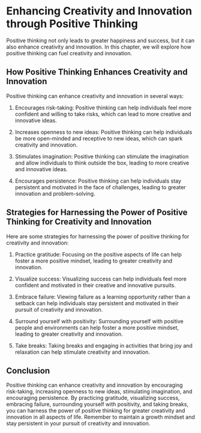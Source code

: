 Enhancing Creativity and Innovation through Positive Thinking
==================================================================================================================

Positive thinking not only leads to greater happiness and success, but it can also enhance creativity and innovation. In this chapter, we will explore how positive thinking can fuel creativity and innovation.

How Positive Thinking Enhances Creativity and Innovation
--------------------------------------------------------

Positive thinking can enhance creativity and innovation in several ways:

1. Encourages risk-taking: Positive thinking can help individuals feel more confident and willing to take risks, which can lead to more creative and innovative ideas.

2. Increases openness to new ideas: Positive thinking can help individuals be more open-minded and receptive to new ideas, which can spark creativity and innovation.

3. Stimulates imagination: Positive thinking can stimulate the imagination and allow individuals to think outside the box, leading to more creative and innovative ideas.

4. Encourages persistence: Positive thinking can help individuals stay persistent and motivated in the face of challenges, leading to greater innovation and problem-solving.

Strategies for Harnessing the Power of Positive Thinking for Creativity and Innovation
--------------------------------------------------------------------------------------

Here are some strategies for harnessing the power of positive thinking for creativity and innovation:

1. Practice gratitude: Focusing on the positive aspects of life can help foster a more positive mindset, leading to greater creativity and innovation.

2. Visualize success: Visualizing success can help individuals feel more confident and motivated in their creative and innovative pursuits.

3. Embrace failure: Viewing failure as a learning opportunity rather than a setback can help individuals stay persistent and motivated in their pursuit of creativity and innovation.

4. Surround yourself with positivity: Surrounding yourself with positive people and environments can help foster a more positive mindset, leading to greater creativity and innovation.

5. Take breaks: Taking breaks and engaging in activities that bring joy and relaxation can help stimulate creativity and innovation.

Conclusion
----------

Positive thinking can enhance creativity and innovation by encouraging risk-taking, increasing openness to new ideas, stimulating imagination, and encouraging persistence. By practicing gratitude, visualizing success, embracing failure, surrounding yourself with positivity, and taking breaks, you can harness the power of positive thinking for greater creativity and innovation in all aspects of life. Remember to maintain a growth mindset and stay persistent in your pursuit of creativity and innovation.

